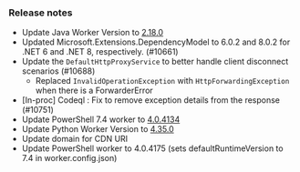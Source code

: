 ### Release notes

<!-- Please add your release notes in the following format:
- My change description (#PR)
-->
- Update Java Worker Version to [2.18.0](https://github.com/Azure/azure-functions-java-worker/releases/tag/2.18.0)
- Updated Microsoft.Extensions.DependencyModel to 6.0.2 and 8.0.2 for .NET 6 and .NET 8, respectively. (#10661)
- Update the `DefaultHttpProxyService` to better handle client disconnect scenarios (#10688)
  - Replaced `InvalidOperationException` with `HttpForwardingException` when there is a ForwarderError
- [In-proc] Codeql : Fix to remove exception details from the response (#10751)
- Update PowerShell 7.4 worker to [4.0.4134](https://github.com/Azure/azure-functions-powershell-worker/releases/tag/v4.0.4134)
- Update Python Worker Version to [4.35.0](https://github.com/Azure/azure-functions-python-worker/releases/tag/4.35.0)
- Update domain for CDN URI
- Update PowerShell worker to 4.0.4175 (sets defaultRuntimeVersion to 7.4 in worker.config.json)

